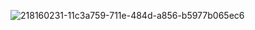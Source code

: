 ![218160231-11c3a759-711e-484d-a856-b5977b065ec6](https://github.com/WillamesVital/Java-Alura/assets/112904484/bd389eae-2ad9-4aeb-abe7-c644da5378e4)
